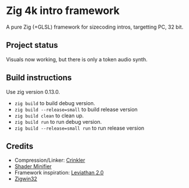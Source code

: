 # Zig 4k intro framework

A pure Zig (+GLSL) framework for sizecoding intros, targetting PC, 32 bit.

## Project status
Visuals now working, but there is only a token audio synth.

## Build instructions

Use zig version 0.13.0.

* `zig build` to build debug version.
* `zig build --release=small` to build release version
* `zig build clean` to clean up.
* `zig build run` to run debug version.
* `zig build --release=small run` to run release version


## Credits

* Compression/Linker: [Crinkler](https://github.com/runestubbe/Crinkler)
* [Shader Minifier](https://github.com/laurentlb/shader-minifier)
* Framework inspiration: [Leviathan 2.0](https://github.com/armak/Leviathan-2.0)
* [Zigwin32](https://github.com/marlersoft/zigwin32)
